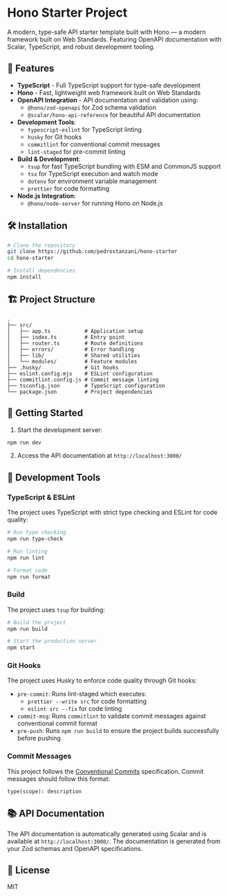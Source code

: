 # Hono Starter Project

A modern, type-safe API starter template built with Hono — a modern framework built on Web Standards. Featuring OpenAPI documentation with Scalar, TypeScript, and robust development tooling.

## 🚀 Features

- **TypeScript** - Full TypeScript support for type-safe development
- **Hono** - Fast, lightweight web framework built on Web Standards
- **OpenAPI Integration** - API documentation and validation using:
  - `@hono/zod-openapi` for Zod schema validation
  - `@scalar/hono-api-reference` for beautiful API documentation
- **Development Tools**:
  - `typescript-eslint` for TypeScript linting
  - `husky` for Git hooks
  - `commitlint` for conventional commit messages
  - `lint-staged` for pre-commit linting
- **Build & Development**:
  - `tsup` for fast TypeScript bundling with ESM and CommonJS support
  - `tsx` for TypeScript execution and watch mode
  - `dotenv` for environment variable management
  - `prettier` for code formatting
- **Node.js Integration**:
  - `@hono/node-server` for running Hono on Node.js

## 🛠️ Installation

```bash
# Clone the repository
git clone https://github.com/pedrostanzani/hono-starter
cd hono-starter

# Install dependencies
npm install
```

## 🏗️ Project Structure

```
.
├── src/
│   ├── app.ts           # Application setup
│   ├── index.ts         # Entry point
│   ├── router.ts        # Route definitions
│   ├── errors/          # Error handling
│   ├── lib/             # Shared utilities
│   └── modules/         # Feature modules
├── .husky/              # Git hooks
├── eslint.config.mjs    # ESLint configuration
├── commitlint.config.js # Commit message linting
├── tsconfig.json        # TypeScript configuration
└── package.json         # Project dependencies
```

## 🚀 Getting Started

1. Start the development server:

```bash
npm run dev
```

2. Access the API documentation at `http://localhost:3000/`

## 🔧 Development Tools

### TypeScript & ESLint

The project uses TypeScript with strict type checking and ESLint for code quality:

```bash
# Run type checking
npm run type-check

# Run linting
npm run lint

# Format code
npm run format
```

### Build

The project uses `tsup` for building:

```bash
# Build the project
npm run build

# Start the production server
npm start
```

### Git Hooks

The project uses Husky to enforce code quality through Git hooks:

- `pre-commit`: Runs lint-staged which executes:
  - `prettier --write src` for code formatting
  - `eslint src --fix` for code linting
- `commit-msg`: Runs `commitlint` to validate commit messages against conventional commit format
- `pre-push`: Runs `npm run build` to ensure the project builds successfully before pushing

### Commit Messages

This project follows the [Conventional Commits](https://www.conventionalcommits.org/) specification. Commit messages should follow this format:

```
type(scope): description
```

## 📚 API Documentation

The API documentation is automatically generated using Scalar and is available at `http://localhost:3000/`. The documentation is generated from your Zod schemas and OpenAPI specifications.

## 📝 License

MIT
